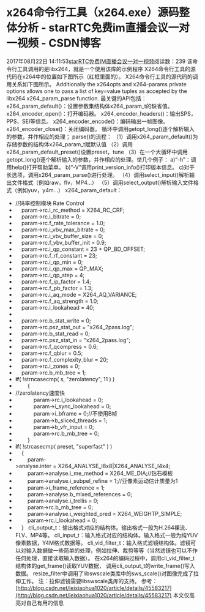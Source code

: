 # x264命令行工具（x264.exe）源码整体分析 - starRTC免费im直播会议一对一视频 - CSDN博客
2017年08月22日 14:11:53[starRTC免费IM直播会议一对一视频](https://me.csdn.net/elesos)阅读数：239
该命令行工具调用的是libx264，就是一个使用该库的示例程序
X264命令行工具的源代码在x264中的位置如下图所示（红框里面的）。
X264命令行工具的源代码的调用关系如下图所示。
Additionally the x264opts and x264-params private
 options allows one to pass a list of key=value tuples as accepted by the libx264 x264_param_parse function.
最关键的API包括：
x264_param_default()：设置参数集结构体x264_param_t的缺省值。
x264_encoder_open()：打开编码器。
x264_encoder_headers()：输出SPS，PPS，SEI等信息。
x264_encoder_encode()：编码输出一帧图像。
x264_encoder_close()：关闭编码器。
循环中调用getopt_long()逐个解析输入的参数，并作相应的处理；
parse()的流程：
（1）调用x264_param_default()为存储参数的结构体x264_param_t赋默认值
（2）调用x264_param_default_preset()设置preset，tune
（3）在一个大循环中调用getopt_long()逐个解析输入的参数，并作相应的处理。举几个例子：
a)“-h”：调用help()打开帮助菜单。
b)“-V”调用print_version_info()打印版本信息。
c)对于长选项，调用x264_param_parse()进行处理。
（4）调用select_input()解析输出文件格式（例如raw，flv，MP4…）
（5）调用select_output()解析输入文件格式（例如yuv，y4m…）
x264_param_default：
- //码率控制模块 Rate Control
-     param->rc.i_rc_method = X264_RC_CRF;  
-     param->rc.i_bitrate = 0;  
-     param->rc.f_rate_tolerance = 1.0;  
-     param->rc.i_vbv_max_bitrate = 0;  
-     param->rc.i_vbv_buffer_size = 0;  
-     param->rc.f_vbv_buffer_init = 0.9;  
-     param->rc.i_qp_constant = 23 + QP_BD_OFFSET;  
-     param->rc.f_rf_constant = 23;  
-     param->rc.i_qp_min = 0;  
-     param->rc.i_qp_max = QP_MAX;  
-     param->rc.i_qp_step = 4;  
-     param->rc.f_ip_factor = 1.4;  
-     param->rc.f_pb_factor = 1.3;  
-     param->rc.i_aq_mode = X264_AQ_VARIANCE;  
-     param->rc.f_aq_strength = 1.0;  
-     param->rc.i_lookahead = 40;  
- 
-     param->rc.b_stat_write = 0;  
-     param->rc.psz_stat_out = "x264_2pass.log";  
-     param->rc.b_stat_read = 0;  
-     param->rc.psz_stat_in = "x264_2pass.log";  
-     param->rc.f_qcompress = 0.6;  
-     param->rc.f_qblur = 0.5;  
-     param->rc.f_complexity_blur = 20;  
-     param->rc.i_zones = 0;  
-     param->rc.b_mb_tree = 1;  
- **if**( !strncasecmp( s, "zerolatency", 11 ) )  
-         {  
- //zerolatency速度快
-             param->rc.i_lookahead = 0;  
-             param->i_sync_lookahead = 0;  
-             param->i_bframe = 0;//不使用B帧
-             param->b_sliced_threads = 1;  
-             param->b_vfr_input = 0;  
-             param->rc.b_mb_tree = 0;  
-         }  
- **if**( !strcasecmp( preset, "superfast" ) )  
-     {  
-         param->analyse.inter = X264_ANALYSE_I8x8|X264_ANALYSE_I4x4;  
-         param->analyse.i_me_method = X264_ME_DIA;//钻石模板
-         param->analyse.i_subpel_refine = 1;//亚像素运动估计质量为1
-         param->i_frame_reference = 1;  
-         param->analyse.b_mixed_references = 0;  
-         param->analyse.i_trellis = 0;  
-         param->rc.b_mb_tree = 0;  
-         param->analyse.i_weighted_pred = X264_WEIGHTP_SIMPLE;  
-         param->rc.i_lookahead = 0;  
-     }  
cli_output_t：输出格式对应的结构体。输出格式一般为H.264裸流、FLV、MP4等。
cli_input_t：输入格式对应的结构体。输入格式一般为纯YUV像素数据，Y4M格式数据等。
cli_vid_filter_t：输入格式滤镜结构体。滤镜可以对输入数据做一些简单的处理，例如拉伸、裁剪等等（当然滤镜也可以不作任何处理，直接读取输入数据）。
在x264的编码过程中，调用cli_vid_filter_t结构体的get_frame()读取YUV数据，
调用cli_output_t的write_frame()写入数据。
resize_filter中调用了libswscale类库中的sws_scale()对图像完成了拉伸工作。
注：拉伸滤镜需要libswscale类库的支持。
参考：
[http://blog.csdn.net/leixiaohua1020/article/details/45583217](http://blog.csdn.net/leixiaohua1020/article/details/45583217)
 本文仅高亮对自己有用的信息

